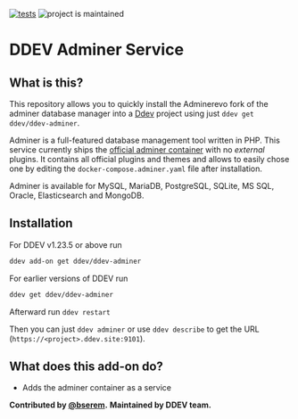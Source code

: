 [![tests](https://github.com/ddev/ddev-adminer/actions/workflows/tests.yml/badge.svg)](https://github.com/ddev/ddev-adminer/actions/workflows/tests.yml) ![project is maintained](https://img.shields.io/maintenance/yes/2024.svg)

# DDEV Adminer Service

## What is this?

This repository allows you to quickly install the Adminerevo fork of the adminer database manager into a [Ddev](https://ddev.readthedocs.io) project using just `ddev get ddev/ddev-adminer`.

Adminer is a full-featured database management tool written in PHP. This service
currently ships the [official adminer container](https://hub.docker.com/_/adminer)
with no _external_ plugins. It contains all official plugins and themes and allows
to easily chose one by editing the `docker-compose.adminer.yaml` file after
installation.

Adminer is available for MySQL, MariaDB, PostgreSQL, SQLite, MS SQL, Oracle, Elasticsearch and MongoDB.

## Installation

For DDEV v1.23.5 or above run

```sh
ddev add-on get ddev/ddev-adminer
```

For earlier versions of DDEV run

```sh
ddev get ddev/ddev-adminer
```

Afterward run `ddev restart`

Then you can just `ddev adminer` or use `ddev describe` to get the URL (`https://<project>.ddev.site:9101`).

## What does this add-on do?

* Adds the adminer container as a service

**Contributed by [@bserem](https://github.com/bserem).**
**Maintained by DDEV team.**
